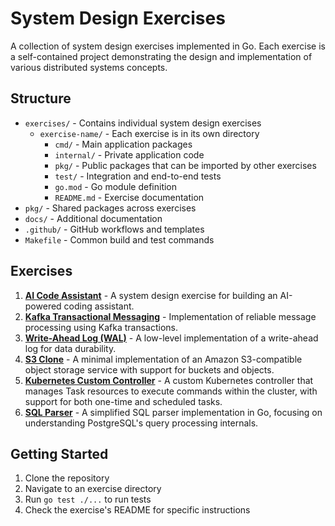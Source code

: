 # System Design Exercises

A collection of system design exercises implemented in Go. Each exercise is a self-contained project demonstrating the design and implementation of various distributed systems concepts.

## Structure

- `exercises/` - Contains individual system design exercises
  - `exercise-name/` - Each exercise is in its own directory
    - `cmd/` - Main application packages
    - `internal/` - Private application code
    - `pkg/` - Public packages that can be imported by other exercises
    - `test/` - Integration and end-to-end tests
    - `go.mod` - Go module definition
    - `README.md` - Exercise documentation
- `pkg/` - Shared packages across exercises
- `docs/` - Additional documentation
- `.github/` - GitHub workflows and templates
- `Makefile` - Common build and test commands

## Exercises

1. **[AI Code Assistant](exercises/ai-code-assistant/)** - A system design exercise for building an AI-powered coding assistant.
2. **[Kafka Transactional Messaging](exercises/kafka-transactional-messaging/)** - Implementation of reliable message processing using Kafka transactions.
3. **[Write-Ahead Log (WAL)](exercises/wal/)** - A low-level implementation of a write-ahead log for data durability.
4. **[S3 Clone](exercises/s3-clone/)** - A minimal implementation of an Amazon S3-compatible object storage service with support for buckets and objects.
5. **[Kubernetes Custom Controller](exercises/k8s-controller/)** - A custom Kubernetes controller that manages Task resources to execute commands within the cluster, with support for both one-time and scheduled tasks.
6. **[SQL Parser](exercises/sql-parser/)** - A simplified SQL parser implementation in Go, focusing on understanding PostgreSQL's query processing internals.

## Getting Started

1. Clone the repository
2. Navigate to an exercise directory
3. Run `go test ./...` to run tests
4. Check the exercise's README for specific instructions
